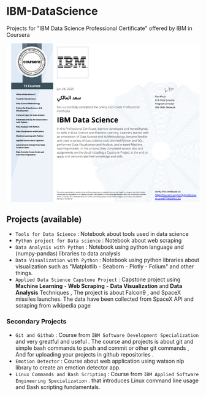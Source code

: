 # IBM-DataScience

Projects for "IBM Data Science Professional Certificate" offered by IBM in Coursera

![Certificate](IBMDS.png)

## Projects (available)

- `Tools for Data Science` : Notebook about tools used in data science
- `Python project for Data science` : Notebook about web scraping
- `Data Analysis with Python` : Notebook using python language and (numpy-pandas) libraries to data analysis
- `Data Visualization with Python` : Notebook using python libraries about visualization such as "Matplotlib - Seaborn - Plotly - Folium" and other things.
- `Applied Data Science Capstone Project` : Capstone project using **Machine Learning** - **Web Scraping** - **Data Visualization** and **Data Analysis** Techniques , The project is about Falcon9 , and SpaceX missiles launches. The data have been collected from SpaceX API and scraping from wikipedia page

### Secondary Projects

- `Git and Github` : Course from ``IBM Software Development Specialization`` and very greatful and useful . The course and projects is about git and simple bash commands to push and commit or other git commands , And for uploading your projects in github repositories .
- `Emotion Detector` : Course about web application using watson nlp library to create an emotion detector app.
- `Linux Commands and Bash Scripting` : Course from ``IBM Applied Software Engineering Specialization`` . that introduces Linux command line usage and Bash scripting fundamentals.